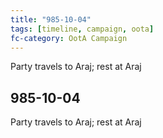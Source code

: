```yaml
---
title: "985-10-04"
tags: [timeline, campaign, oota]
fc-category: OotA Campaign
---
```

<span class='ob-timelines'
	data-date='985-10-04-00'
	data-title='Campaign: NAGA Adventures'
	data-class='orange'> Party travels to Araj; rest at Araj </span>
## 985-10-04
Party travels to Araj; rest at Araj
